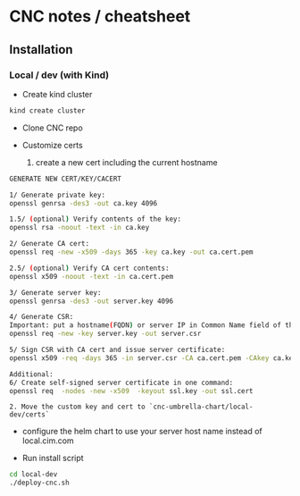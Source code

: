 # CNC notes / cheatsheet

## Installation

### Local / dev (with Kind)

* Create kind cluster
```bash
kind create cluster
```

* Clone CNC repo

* Customize certs

    1. create a new cert including the current hostname

```bash
GENERATE NEW CERT/KEY/CACERT

1/ Generate private key:
openssl genrsa -des3 -out ca.key 4096

1.5/ (optional) Verify contents of the key:
openssl rsa -noout -text -in ca.key

2/ Generate CA cert:
openssl req -new -x509 -days 365 -key ca.key -out ca.cert.pem

2.5/ (optional) Verify CA cert contents:
openssl x509 -noout -text -in ca.cert.pem

3/ Generate server key:
openssl genrsa -des3 -out server.key 4096

4/ Generate CSR:
Important: put a hostname(FQDN) or server IP in Common Name field of the CSR
openssl req -new -key server.key -out server.csr

5/ Sign CSR with CA cert and issue server certificate:
openssl x509 -req -days 365 -in server.csr -CA ca.cert.pem -CAkey ca.key -CAcreateserial -out server.crt

Additional:
6/ Create self-signed server certificate in one command:
openssl req  -nodes -new -x509  -keyout ssl.key -out ssl.cert
```

    2. Move the custom key and cert to `cnc-umbrella-chart/local-dev/certs`

* configure the helm chart to use your server host name instead of local.cim.com

* Run install script
```bash
cd local-dev
./deploy-cnc.sh
```
